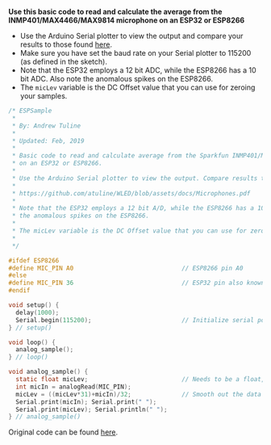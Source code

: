 **Use this basic code to read and calculate the average from the INMP401/MAX4466/MAX9814 microphone on an ESP32 or ESP8266**

* Use the Arduino Serial plotter to view the output and compare your results to those found [here](https://github.com/atuline/WLED/blob/assets/docs/Microphones.pdf).
* Make sure you have set the baud rate on your Serial plotter to 115200 (as defined in the sketch).
* Note that the ESP32 employs a 12 bit ADC, while the ESP8266 has a 10 bit ADC. Also note the anomalous spikes on the ESP8266.
* The `micLev` variable is the DC Offset value that you can use for zeroing your samples.

```C
/* ESPSample
 *
 * By: Andrew Tuline
 *
 * Updated: Feb, 2019
 *
 * Basic code to read and calculate average from the Sparkfun INMP401/MAX4466/MAX9814 microphone
 * on an ESP32 or ESP8266.
 * 
 * Use the Arduino Serial plotter to view the output. Compare results to those found at:
 * 
 * https://github.com/atuline/WLED/blob/assets/docs/Microphones.pdf
 *
 * Note that the ESP32 employs a 12 bit A/D, while the ESP8266 has a 10 bit A/D. Also note
 * the anomalous spikes on the ESP8266.
 * 
 * The micLev variable is the DC Offset value that you can use for zeroeing your samples.
 * 
 */

#ifdef ESP8266
#define MIC_PIN A0                              // ESP8266 pin A0
#else
#define MIC_PIN 36                              // ESP32 pin also known as 'VP'.
#endif

void setup() {
  delay(1000);
  Serial.begin(115200);                         // Initialize serial port for debugging.
} // setup()

void loop() {
  analog_sample();
} // loop()

void analog_sample() {
  static float micLev;                          // Needs to be a float, or smoothing calculation below will be very inaccurate.
  int micIn = analogRead(MIC_PIN);
  micLev = ((micLev*31)+micIn)/32;              // Smooth out the data to get average value (used for zeroeing).
  Serial.print(micIn); Serial.print(" ");
  Serial.print(micLev); Serial.println(" ");
} // analog_sample()
```
Original code can be found [here](https://pastebin.com/BHtzh5yY).